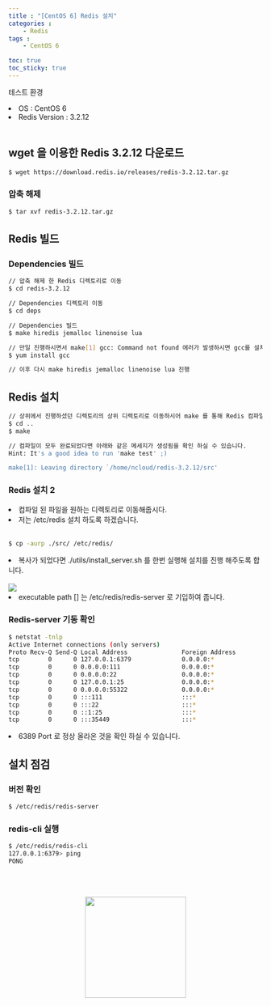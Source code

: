 ```yaml
---
title : "[CentOS 6] Redis 설치"
categories : 
    - Redis
tags :
    - CentOS 6

toc: true
toc_sticky: true
---
```



테스트 환경<br>
<li>OS : CentOS 6</li>
<li>Redis Version : 3.2.12</li>
<br>

## wget 을 이용한 Redis 3.2.12 다운로드
```bash
$ wget https://download.redis.io/releases/redis-3.2.12.tar.gz
```

### 압축 해제
```bash
$ tar xvf redis-3.2.12.tar.gz
```
## Redis 빌드

### Dependencies 빌드
```bash
// 압축 해제 한 Redis 디렉토리로 이동
$ cd redis-3.2.12

// Dependencies 디렉토리 이동
$ cd deps

// Dependencies 빌드
$ make hiredis jemalloc linenoise lua

// 만일 진행하시면서 make[1] gcc: Command not found 에러가 발생하시면 gcc를 설치해주시면 됩니다.
$ yum install gcc

// 이후 다시 make hiredis jemalloc linenoise lua 진행
```

## Redis 설치
```bash
// 상위에서 진행하셨던 디렉토리의 상위 디렉토리로 이동하시어 make 를 통해 Redis 컴파일을 진행해봅시다.
$ cd ..
$ make

// 컴파일이 모두 완료되었다면 아래와 같은 메세지가 생성됨을 확인 하실 수 있습니다.
Hint: It's a good idea to run 'make test' ;)

make[1]: Leaving directory `/home/ncloud/redis-3.2.12/src'
```

### Redis 설치 2
<li> 컴파일 된 파일을 원하는 디렉토리로 이동해줍시다. </li>
<li> 저는 /etc/redis 설치 하도록 하겠습니다. </li>
<br>

```bash
$ cp -aurp ./src/ /etc/redis/
```

<li> 복사가 되었다면 ./utils/install_server.sh 를 한번 실행해 설치를 진행 해주도록 합니다.</li><br>
<img src="https://github.com/hyundo0630/hyundo0630.github.io/blob/main/images/Redis%20%EA%B4%80%EB%A0%A8/install_server.sh.png?raw=true">
<br>
<li>executable path [] 는 /etc/redis/redis-server 로 기입하여 줍니다.</li>

### Redis-server 기동 확인
```bash
$ netstat -tnlp
Active Internet connections (only servers)
Proto Recv-Q Send-Q Local Address               Foreign Address             State       PID/Program name   
tcp        0      0 127.0.0.1:6379              0.0.0.0:*                   LISTEN      8111/redis-server 1 
tcp        0      0 0.0.0.0:111                 0.0.0.0:*                   LISTEN      773/rpcbind         
tcp        0      0 0.0.0.0:22                  0.0.0.0:*                   LISTEN      1152/sshd           
tcp        0      0 127.0.0.1:25                0.0.0.0:*                   LISTEN      1035/master         
tcp        0      0 0.0.0.0:55322               0.0.0.0:*                   LISTEN      791/rpc.statd       
tcp        0      0 :::111                      :::*                        LISTEN      773/rpcbind         
tcp        0      0 :::22                       :::*                        LISTEN      1152/sshd           
tcp        0      0 ::1:25                      :::*                        LISTEN      1035/master         
tcp        0      0 :::35449                    :::*                        LISTEN      791/rpc.statd 
```

<li>6389 Port 로 정상 올라온 것을 확인 하실 수 있습니다.</li>

## 설치 점검

### 버전 확인
```bash
$ /etc/redis/redis-server
```

### redis-cli 실행
```bash
$ /etc/redis/redis-cli
127.0.0.1:6379> ping
PONG
```

<br><br>
<div style="text-align:center;">
<img src="https://github.com/hyundo0630/hyundo0630.github.io/blob/main/images/%EA%B0%90%EC%82%AC%ED%95%A9%EB%8B%88%EB%8B%A4.gif?raw=true" width="200" height="200">
</div>
